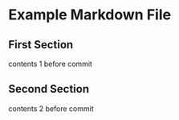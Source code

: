 # Example Markdown File

## First Section

contents 1 before commit

## Second Section

contents 2 before commit
